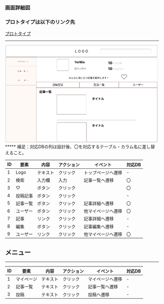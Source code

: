### 画面詳細図
### プロトタイプは以下のリンク先
[プロトタイプ](https://www.figma.com/file/zs6zUaWOpgckQPl3Hi4xAC/Untitled?node-id=0%3A1)
*****

<img src="./img/OtherAccoun.png" width="500">
*****
補足：対応DBの列は設計後、〇を対応するテーブル・カラム名に差し替えること。

|ID|要素|内容|アクション|イベント|対応DB|
|--|----|-----|--------|-------|-----|
|1|Logo|テキスト|クリック|トップページへ遷移|-|
|2|検索|入力欄|入力|記事一覧へ遷移|〇|
|3|♡|ボタン|クリック||〇|
|4|投稿記事|ボタン|クリック||-|
|5|記事一覧|ボタン|クリック|記事詳細へ遷移|〇|
|6|ユーザー|ボタン|クリック|他マイページへ遷移|〇|
|7|記事|リンク|クリック|記事詳細へ遷移|-|
|8|編集|ボタン|クリック|記事編集へ遷移|-|
|9|ユーザー|リンク|クリック|他マイページへ遷移|〇|

## メニュー
******
|ID|要素|内容|アクション|イベント|対応DB|
|--|----|----|---------|-------|------|
|1|マイページ|テキスト|クリック|マイページへ遷移|-|
|2|記事一覧|テキスト|クリック|記事一覧へ遷移|-|
|3|投稿|テキスト|クリック|投稿へ遷移|-|
